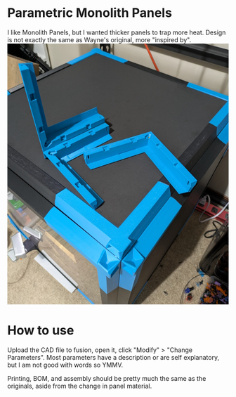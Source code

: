 # Parametric Monolith Panels

I like Monolith Panels, but I wanted thicker panels to trap more heat. Design is not exactly the same as Wayne's original, more "inspired by".
![Thicker Monolith Panel pieces](Images/panelpieces.jpg)

# How to use
Upload the CAD file to fusion, open it, click "Modify" > "Change Parameters". Most parameters have a description or are self explanatory, but I am not good with words so YMMV.

Printing, BOM, and assembly should be pretty much the same as the originals, aside from the change in panel material.

